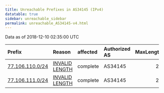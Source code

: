 ```yaml
---
title: Unreachable Prefixes in AS34145 (IPv4)
datatable: true
sidebar: unreachable_sidebar
permalink: unreachable_AS34145-v4.html
---
```


Data as of 2018-12-10 02:35:00 UTC


<div class="datatable-begin"></div>

| Prefix                                                   | Reason                                                                                                    | affected   | Authorized AS   |   MaxLength | Anchor                                         |   unreachable /24s |
|:---------------------------------------------------------|:----------------------------------------------------------------------------------------------------------|:-----------|:----------------|------------:|:-----------------------------------------------|-------------------:|
| [77.106.110.0/24](https://stat.ripe.net/77.106.110.0/24) | [INVALID LENGTH](https://rpki-validator.ripe.net/announcement-preview?asn=AS34145&prefix=77.106.110.0/24) | complete   | AS34145         |          23 | [RIPE](unreachable_RIPE_NCC_RPKI_Root-v4.html) |                  1 |
| [77.106.111.0/24](https://stat.ripe.net/77.106.111.0/24) | [INVALID LENGTH](https://rpki-validator.ripe.net/announcement-preview?asn=AS34145&prefix=77.106.111.0/24) | complete   | AS34145         |          23 | [RIPE](unreachable_RIPE_NCC_RPKI_Root-v4.html) |                  1 |

<div class="datatable-end"></div>
